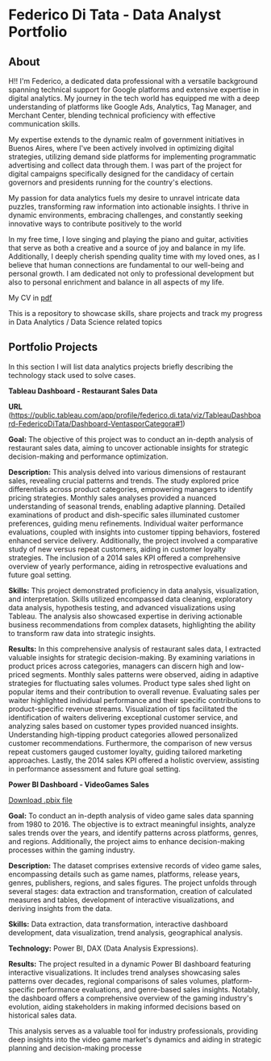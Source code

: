 # Federico Di Tata - Data Analyst Portfolio
## About
H!! I'm Federico, a dedicated data professional with a versatile background spanning technical support for Google platforms and extensive expertise in digital analytics. My journey in the tech world has equipped me with a deep understanding of platforms like Google Ads, Analytics, Tag Manager, and Merchant Center, blending technical proficiency with effective communication skills.

My expertise extends to the dynamic realm of government initiatives in Buenos Aires, where I've been actively involved in optimizing digital strategies, utilizing demand side platforms for implementing programmatic advertising and collect data through them. I was part of the project for digital campaigns specifically designed for the candidacy of certain governors and presidents running for the country's elections. 

My passion for data analytics fuels my desire to unravel intricate data puzzles, transforming raw information into actionable insights. I thrive in dynamic environments, embracing challenges, and constantly seeking innovative ways to contribute positively to the world

In my free time, I love singing and playing the piano and guitar, activities that serve as both a creative and a source of joy and balance in my life. Additionally, I deeply cherish spending quality time with my loved ones, as I believe that human connections are fundamental to our well-being and personal growth. I am dedicated not only to professional development but also to personal enrichment and balance in all aspects of my life.

My CV in [pdf](https://github.com/FedericoDiTata/Portfolio/blob/main/Federico%20Di%20Tata%20-%20Data%20Analyst%20-%20CV.pdf)

This is a repository to showcase skills, share projects and track my progress in Data Analytics / Data Science related topics

## Portfolio Projects
In this section I will list data analytics projects briefly describing the technology stack used to solve cases.

**Tableau Dashboard - Restaurant Sales Data**

**URL**
(https://public.tableau.com/app/profile/federico.di.tata/viz/TableauDashboard-FedericoDiTata/Dashboard-VentasporCategora#1)

**Goal:** The objective of this project was to conduct an in-depth analysis of restaurant sales data, aiming to uncover actionable insights for strategic decision-making and performance optimization.

**Description:** This analysis delved into various dimensions of restaurant sales, revealing crucial patterns and trends. The study explored price differentials across product categories, empowering managers to identify pricing strategies. Monthly sales analyses provided a nuanced understanding of seasonal trends, enabling adaptive planning. Detailed examinations of product and dish-specific sales illuminated customer preferences, guiding menu refinements. Individual waiter performance evaluations, coupled with insights into customer tipping behaviors, fostered enhanced service delivery. Additionally, the project involved a comparative study of new versus repeat customers, aiding in customer loyalty strategies. The inclusion of a 2014 sales KPI offered a comprehensive overview of yearly performance, aiding in retrospective evaluations and future goal setting.

**Skills:** This project demonstrated proficiency in data analysis, visualization, and interpretation. Skills utilized encompassed data cleaning, exploratory data analysis, hypothesis testing, and advanced visualizations using Tableau. The analysis also showcased expertise in deriving actionable business recommendations from complex datasets, highlighting the ability to transform raw data into strategic insights.

**Results:** In this comprehensive analysis of restaurant sales data, I extracted valuable insights for strategic decision-making. By examining variations in product prices across categories, managers can discern high and low-priced segments. Monthly sales patterns were observed, aiding in adaptive strategies for fluctuating sales volumes. Product type sales shed light on popular items and their contribution to overall revenue. Evaluating sales per waiter highlighted individual performance and their specific contributions to product-specific revenue streams. Visualization of tips facilitated the identification of waiters delivering exceptional customer service, and analyzing sales based on customer types provided nuanced insights. Understanding high-tipping product categories allowed personalized customer recommendations. Furthermore, the comparison of new versus repeat customers gauged customer loyalty, guiding tailored marketing approaches. Lastly, the 2014 sales KPI offered a holistic overview, assisting in performance assessment and future goal setting.

**Power BI Dashboard - VideoGames Sales**

[Download .pbix file](https://github.com/FedericoDiTata/Portfolio/blob/main/Federico%20Di%20Tata%20-%20Data%20Analyst%20-%20CV.pdf](https://github.com/FedericoDiTata/Portfolio/blob/main/Data%20Analytics%20-%20Videogames.pbix))

**Goal:** To conduct an in-depth analysis of video game sales data spanning from 1980 to 2016. The objective is to extract meaningful insights, analyze sales trends over the years, and identify patterns across platforms, genres, and regions. Additionally, the project aims to enhance decision-making processes within the gaming industry.

**Description:** The dataset comprises extensive records of video game sales, encompassing details such as game names, platforms, release years, genres, publishers, regions, and sales figures. The project unfolds through several stages: data extraction and transformation, creation of calculated measures and tables, development of interactive visualizations, and deriving insights from the data.

**Skills:** Data extraction, data transformation, interactive dashboard development, data visualization, trend analysis, geographical analysis.

**Technology:** Power BI, DAX (Data Analysis Expressions).

**Results:** The project resulted in a dynamic Power BI dashboard featuring interactive visualizations. It includes trend analyses showcasing sales patterns over decades, regional comparisons of sales volumes, platform-specific performance evaluations, and genre-based sales insights. Notably, the dashboard offers a comprehensive overview of the gaming industry's evolution, aiding stakeholders in making informed decisions based on historical sales data.

This analysis serves as a valuable tool for industry professionals, providing deep insights into the video game market's dynamics and aiding in strategic planning and decision-making processe
